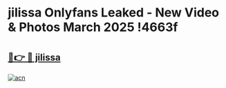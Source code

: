 # jilissa Onlyfans Leaked - New Video & Photos March 2025 !4663f

# <h2><a href="https://k0wmag.iuczelnia.edu.pl?title=jilissa&ref=4663f">🔗👉 🔴 jilissa</a></h2>

[![acn](https://github.com/user-attachments/assets/0f9c940e-d8b0-45ae-aac7-cd30a18b3e1c)](https://k0wmag.iuczelnia.edu.pl?title=jilissa&ref=4663f)

